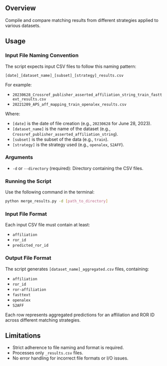 ## Overview
Compile and compare matching results from different strategies applied to various datasets.

## Usage

### Input File Naming Convention
The script expects input CSV files to follow this naming pattern:

`[date]_[dataset_name]_[subset]_[strategy]_results.csv`

For example:
- `20230628_Crossref_publisher_asserted_affiliation_string_train_fasttext_results.csv`
- `20221209_APS_aff_mapping_train_openalex_results.csv`

Where:
- `[date]` is the date of file creation (e.g., `20230628` for June 28, 2023).
- `[dataset_name]` is the name of the dataset (e.g., `Crossref_publisher_asserted_affiliation_string`).
- `[subset]` is the subset of the data (e.g., `train`).
- `[strategy]` is the strategy used (e.g., `openalex`, `S2AFF`).

### Arguments
- `-d` or `--directory` (required): Directory containing the CSV files.

### Running the Script
Use the following command in the terminal:

```bash
python merge_results.py -d [path_to_directory]
```

### Input File Format
Each input CSV file must contain at least:
- `affiliation`
- `ror_id`
- `predicted_ror_id`

### Output File Format
The script generates `[dataset_name]_aggregated.csv` files, containing:
- `affiliation`
- `ror_id`
- `ror-affiliation`
- `fasttext`
- `openalex`
- `S2AFF`

Each row represents aggregated predictions for an affiliation and ROR ID across different matching strategies.

## Limitations
- Strict adherence to file naming and format is required.
- Processes only `_results.csv` files.
- No error handling for incorrect file formats or I/O issues.